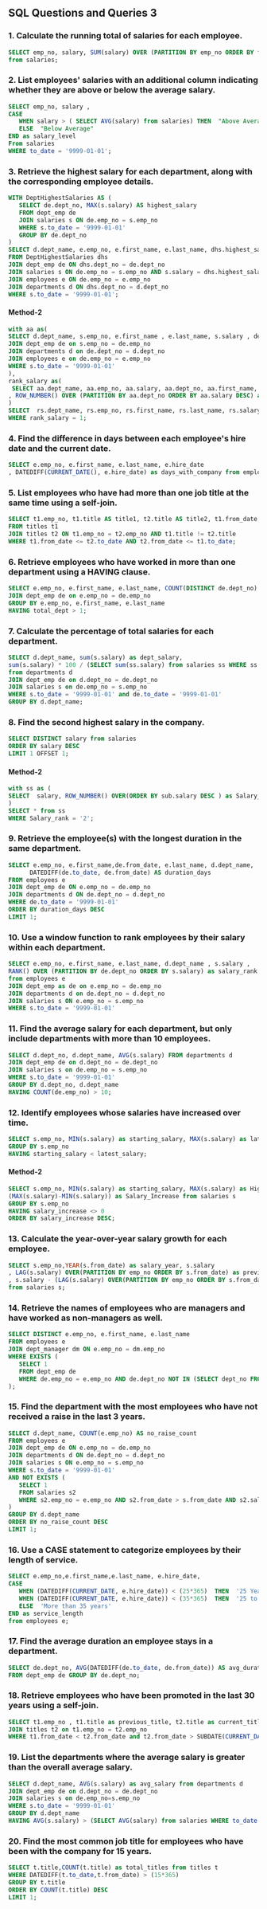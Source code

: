 ## SQL Questions and Queries 3

### 1. Calculate the running total of salaries for each employee.
```sql
SELECT emp_no, salary, SUM(salary) OVER (PARTITION BY emp_no ORDER BY from_date) as running_total
from salaries;

```
### 2. List employees' salaries with an additional column indicating whether they are above or below the average salary.
```sql
SELECT emp_no, salary ,
CASE
   WHEN salary > ( SELECT AVG(salary) from salaries) THEN  "Above Average"
   ELSE  "Below Average"
END as salary_level
From salaries
WHERE to_date = '9999-01-01';

```
### 3. Retrieve the highest salary for each department, along with the corresponding employee details.
```sql
WITH DeptHighestSalaries AS (
   SELECT de.dept_no, MAX(s.salary) AS highest_salary
   FROM dept_emp de
   JOIN salaries s ON de.emp_no = s.emp_no
   WHERE s.to_date = '9999-01-01'
   GROUP BY de.dept_no
)
SELECT d.dept_name, e.emp_no, e.first_name, e.last_name, dhs.highest_salary
FROM DeptHighestSalaries dhs
JOIN dept_emp de ON dhs.dept_no = de.dept_no
JOIN salaries s ON de.emp_no = s.emp_no AND s.salary = dhs.highest_salary
JOIN employees e ON de.emp_no = e.emp_no
JOIN departments d ON dhs.dept_no = d.dept_no
WHERE s.to_date = '9999-01-01';

  ```
  #### Method-2
  ```sql
with aa as(
SELECT d.dept_name, s.emp_no, e.first_name , e.last_name, s.salary , de.dept_no from salaries s
JOIN dept_emp de on s.emp_no = de.emp_no
JOIN departments d on de.dept_no = d.dept_no
JOIN employees e on de.emp_no = e.emp_no
WHERE s.to_date = '9999-01-01'
),
rank_salary as(
   SELECT aa.dept_name, aa.emp_no, aa.salary, aa.dept_no, aa.first_name, aa.last_name
, ROW_NUMBER() OVER (PARTITION BY aa.dept_no ORDER BY aa.salary DESC) as rank_salary from aa
)
SELECT  rs.dept_name, rs.emp_no, rs.first_name, rs.last_name, rs.salary from rank_salary rs
WHERE rank_salary = 1;

```
### 4. Find the difference in days between each employee's hire date and the current date.
```sql
SELECT e.emp_no, e.first_name, e.last_name, e.hire_date
, DATEDIFF(CURRENT_DATE(), e.hire_date) as days_with_company from employees e;

```
### 5. List employees who have had more than one job title at the same time using a self-join.
```sql
SELECT t1.emp_no, t1.title AS title1, t2.title AS title2, t1.from_date, t1.to_date
FROM titles t1
JOIN titles t2 ON t1.emp_no = t2.emp_no AND t1.title != t2.title
WHERE t1.from_date <= t2.to_date AND t2.from_date <= t1.to_date;

```
### 6. Retrieve employees who have worked in more than one department using a HAVING clause.
```sql
SELECT e.emp_no, e.first_name, e.last_name, COUNT(DISTINCT de.dept_no) as total_dept from employees e
JOIN dept_emp de on e.emp_no = de.emp_no
GROUP BY e.emp_no, e.first_name, e.last_name
HAVING total_dept > 1;

```
### 7. Calculate the percentage of total salaries for each department.
```sql
SELECT d.dept_name, sum(s.salary) as dept_salary,
sum(s.salary) * 100 / (SELECT sum(ss.salary) from salaries ss WHERE ss.to_date = '9999-01-01') as salary
from departments d
JOIN dept_emp de on d.dept_no = de.dept_no
JOIN salaries s on de.emp_no = s.emp_no
WHERE s.to_date = '9999-01-01' and de.to_date = '9999-01-01'
GROUP BY d.dept_name;

```
### 8. Find the second highest salary in the company.
```sql
SELECT DISTINCT salary from salaries
ORDER BY salary DESC
LIMIT 1 OFFSET 1;

```
#### Method-2
```sql
with ss as (
SELECT  salary, ROW_NUMBER() OVER(ORDER BY sub.salary DESC ) as Salary_rank from (SELECT DISTINCT(salary) as salary from salaries) as sub
)
SELECT * from ss
WHERE Salary_rank = '2';

```
### 9. Retrieve the employee(s) with the longest duration in the same department.
```sql
SELECT e.emp_no, e.first_name,de.from_date, e.last_name, d.dept_name,
      DATEDIFF(de.to_date, de.from_date) AS duration_days
FROM employees e
JOIN dept_emp de ON e.emp_no = de.emp_no
JOIN departments d ON de.dept_no = d.dept_no
WHERE de.to_date = '9999-01-01'
ORDER BY duration_days DESC
LIMIT 1;

```
### 10. Use a window function to rank employees by their salary within each department.
```sql
SELECT e.emp_no, e.first_name, e.last_name, d.dept_name , s.salary ,
RANK() OVER (PARTITION BY de.dept_no ORDER BY s.salary) as salary_rank
from employees e
JOIN dept_emp as de on e.emp_no = de.emp_no
JOIN departments d on de.dept_no = d.dept_no
JOIN salaries s ON e.emp_no = s.emp_no
WHERE s.to_date = '9999-01-01'

```
### 11. Find the average salary for each department, but only include departments with more than 10 employees.
```sql
SELECT d.dept_no, d.dept_name, AVG(s.salary) FROM departments d
JOIN dept_emp de on d.dept_no = de.dept_no
JOIN salaries s on de.emp_no = s.emp_no
WHERE s.to_date = '9999-01-01'
GROUP BY d.dept_no, d.dept_name
HAVING COUNT(de.emp_no) > 10;

```
### 12. Identify employees whose salaries have increased over time.
```sql
SELECT s.emp_no, MIN(s.salary) as starting_salary, MAX(s.salary) as latest_salary FROM salaries s
GROUP BY s.emp_no
HAVING starting_salary < latest_salary;

```
#### Method-2
```sql
SELECT s.emp_no, MIN(s.salary) as starting_salary, MAX(s.salary) as Highest_salary,
(MAX(s.salary)-MIN(s.salary)) as Salary_Increase from salaries s
GROUP BY s.emp_no
HAVING salary_increase <> 0
ORDER BY salary_increase DESC;

```
### 13. Calculate the year-over-year salary growth for each employee.
```sql
SELECT s.emp_no,YEAR(s.from_date) as salary_year, s.salary
, LAG(s.salary) OVER(PARTITION BY emp_no ORDER BY s.from_date) as previous_salary
, s.salary - (LAG(s.salary) OVER(PARTITION BY emp_no ORDER BY s.from_date)) as salary_growth
from salaries s;

```
### 14. Retrieve the names of employees who are managers and have worked as non-managers as well.
```sql
SELECT DISTINCT e.emp_no, e.first_name, e.last_name
FROM employees e
JOIN dept_manager dm ON e.emp_no = dm.emp_no
WHERE EXISTS (
   SELECT 1
   FROM dept_emp de
   WHERE de.emp_no = e.emp_no AND de.dept_no NOT IN (SELECT dept_no FROM dept_manager WHERE emp_no = e.emp_no)
);

```
### 15. Find the department with the most employees who have not received a raise in the last 3 years.
```sql
SELECT d.dept_name, COUNT(e.emp_no) AS no_raise_count
FROM employees e
JOIN dept_emp de ON e.emp_no = de.emp_no
JOIN departments d ON de.dept_no = d.dept_no
JOIN salaries s ON e.emp_no = s.emp_no
WHERE s.to_date = '9999-01-01'
AND NOT EXISTS (
   SELECT 1
   FROM salaries s2
   WHERE s2.emp_no = e.emp_no AND s2.from_date > s.from_date AND s2.salary > s.salary AND s2.from_date > DATE_SUB(CURDATE(), INTERVAL 3 YEAR)
)
GROUP BY d.dept_name
ORDER BY no_raise_count DESC
LIMIT 1;

```
### 16. Use a CASE statement to categorize employees by their length of service.
```sql
SELECT e.emp_no,e.first_name,e.last_name, e.hire_date,
CASE
   WHEN (DATEDIFF(CURRENT_DATE, e.hire_date)) < (25*365)  THEN  '25 Years'
   WHEN (DATEDIFF(CURRENT_DATE, e.hire_date)) < (35*365)  THEN  '25 to 35 Years'
   ELSE  'More than 35 years'
END as service_length
from employees e;

```
### 17. Find the average duration an employee stays in a department.
```sql
SELECT de.dept_no, AVG(DATEDIFF(de.to_date, de.from_date)) AS avg_duration_days
FROM dept_emp de GROUP BY de.dept_no;

```
### 18. Retrieve employees who have been promoted in the last 30 years using a self-join.
```sql
SELECT t1.emp_no , t1.title as previous_title, t2.title as current_title from titles t1
JOIN titles t2 on t1.emp_no = t2.emp_no
WHERE t1.from_date < t2.from_date and t2.from_date > SUBDATE(CURRENT_DATE(), INTERVAL 30 YEAR);

```
### 19. List the departments where the average salary is greater than the overall average salary.
```sql
SELECT d.dept_name, AVG(s.salary) as avg_salary from departments d
JOIN dept_emp de on d.dept_no = de.dept_no
JOIN salaries s on de.emp_no=s.emp_no
WHERE s.to_date = '9999-01-01'
GROUP BY d.dept_name
HAVING AVG(s.salary) > (SELECT AVG(salary) from salaries WHERE to_date = '9999-01-01');

```
### 20. Find the most common job title for employees who have been with the company for 15 years.
```sql
SELECT t.title,COUNT(t.title) as total_titles from titles t
WHERE DATEDIFF(t.to_date,t.from_date) > (15*365)
GROUP BY t.title
ORDER BY COUNT(t.title) DESC
LIMIT 1;



